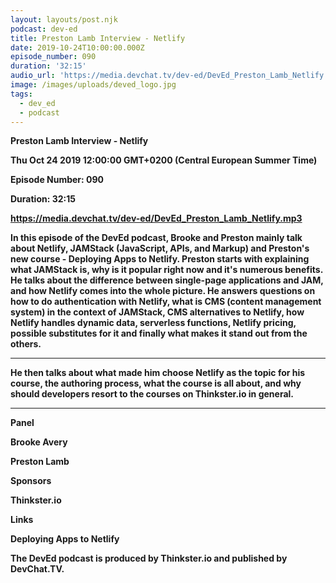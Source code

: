 ```yaml
---
layout: layouts/post.njk
podcast: dev-ed
title: Preston Lamb Interview - Netlify
date: 2019-10-24T10:00:00.000Z
episode_number: 090
duration: '32:15'
audio_url: 'https://media.devchat.tv/dev-ed/DevEd_Preston_Lamb_Netlify.mp3'
image: /images/uploads/deved_logo.jpg
tags:
  - dev_ed
  - podcast
---
```

**Preston Lamb Interview - Netlify**

**Thu Oct 24 2019 12:00:00 GMT+0200 (Central European Summer Time)**

**Episode Number: 090**

**Duration: 32:15**

**https://media.devchat.tv/dev-ed/DevEd_Preston_Lamb_Netlify.mp3**

**In this episode of the DevEd podcast, Brooke and Preston mainly talk about Netlify, JAMStack (JavaScript, APIs, and Markup) and Preston's new course - Deploying Apps to Netlify. Preston starts with explaining what JAMStack is, why is it popular right now and it's numerous benefits. He talks about the difference between single-page applications and JAM, and how Netlify comes into the whole picture. He answers questions on how to do authentication with Netlify, what is CMS (content management system) in the context of JAMStack, CMS alternatives to Netlify, how Netlify handles dynamic data, serverless functions, Netlify pricing, possible substitutes for it and finally what makes it stand out from the others.**

****

**He then talks about what made him choose Netlify as the topic for his course, the authoring process, what the course is all about, and why should developers resort to the courses on Thinkster.io in general.**

****

**Panel**

**Brooke Avery**

**Preston Lamb**

**Sponsors**

**Thinkster.io**

**Links**

**Deploying Apps to Netlify**

**The DevEd podcast is produced by Thinkster.io and published by DevChat.TV.**

